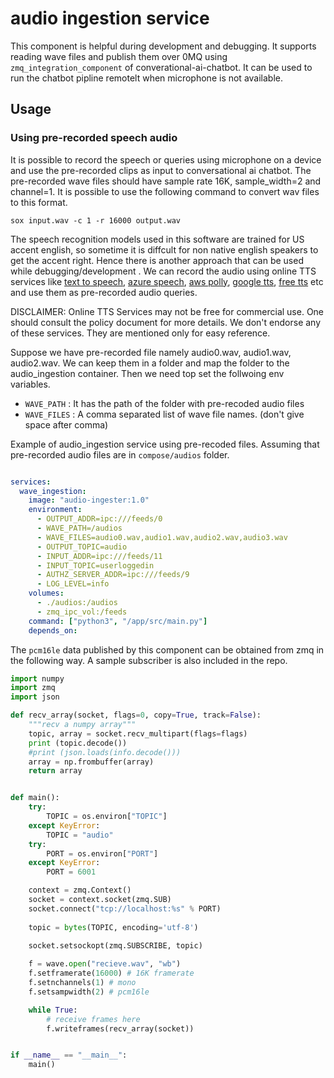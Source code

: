 # audio ingestion service

This component is helpful during development and debugging. It supports reading wave files and publish them over 0MQ using `zmq_integration_component` of converational-ai-chatbot. It can be used to run the chatbot pipline remotelt when microphone is not available.

## Usage

### Using pre-recorded speech audio

It is possible to record the speech or queries using microphone on a device and use the pre-recorded clips as input to conversational ai chatbot. The pre-recorded wave files should have sample rate 16K, sample_width=2 and channel=1. It is possible to use the following command to convert wav files to this format.

```
sox input.wav -c 1 -r 16000 output.wav

```
 
The speech recognition models used in this software are trained for US accent english, so sometime it is diffcult for non native english speakers to get the accent right. Hence there is another approach that can be used while debugging/development . We can record the audio using online TTS services like [text to speech](https://texttospeech.onl/), [azure speech](https://azure.microsoft.com/en-in/services/cognitive-services/text-to-speech/#features), [aws polly](https://aws.amazon.com/polly/), [google tts](https://cloud.google.com/text-to-speech/), [free tts](https://freetts.com/) etc and use them as pre-recorded audio queries.
 

DISCLAIMER: Online TTS Services may not be free for commercial use. One should consult the policy document for more details. We don't endorse any of these services. They are mentioned only for easy reference. 


Suppose we have pre-recorded file namely  audio0.wav, audio1.wav, audio2.wav. We can keep them in a folder and map the folder to the audio_ingestion container. Then we need top set the follwoing env variables.

- `WAVE_PATH` : It has the path of the folder with pre-recoded audio files
- `WAVE_FILES` : A comma separated list of wave file names. (don't give space after comma)

Example of audio_ingestion service using pre-recoded files. Assuming that pre-recorded audio files are in `compose/audios` folder.
```yml

services:
  wave_ingestion:
    image: "audio-ingester:1.0"
    environment:
      - OUTPUT_ADDR=ipc:///feeds/0
      - WAVE_PATH=/audios
      - WAVE_FILES=audio0.wav,audio1.wav,audio2.wav,audio3.wav
      - OUTPUT_TOPIC=audio
      - INPUT_ADDR=ipc:///feeds/11
      - INPUT_TOPIC=userloggedin
      - AUTHZ_SERVER_ADDR=ipc:///feeds/9
      - LOG_LEVEL=info
    volumes:
      - ./audios:/audios
      - zmq_ipc_vol:/feeds
    command: ["python3", "/app/src/main.py"]
    depends_on:


```

 
The `pcm16le` data published by this component can be obtained from zmq in the following way. A sample subscriber is also included in the repo.

```python
import numpy
import zmq
import json

def recv_array(socket, flags=0, copy=True, track=False):
    """recv a numpy array"""
    topic, array = socket.recv_multipart(flags=flags)
    print (topic.decode())
    #print (json.loads(info.decode()))
    array = np.frombuffer(array)
    return array


def main():
    try:
        TOPIC = os.environ["TOPIC"]
    except KeyError:
        TOPIC = "audio"
    try:
        PORT = os.environ["PORT"]
    except KeyError:
        PORT = 6001

    context = zmq.Context()
    socket = context.socket(zmq.SUB)
    socket.connect("tcp://localhost:%s" % PORT)
    
    topic = bytes(TOPIC, encoding='utf-8')
    
    socket.setsockopt(zmq.SUBSCRIBE, topic)

    f = wave.open("recieve.wav", "wb")
    f.setframerate(16000) # 16K framerate
    f.setnchannels(1) # mono 
    f.setsampwidth(2) # pcm16le

    while True:
        # receive frames here
        f.writeframes(recv_array(socket))


if __name__ == "__main__":
    main()

```
